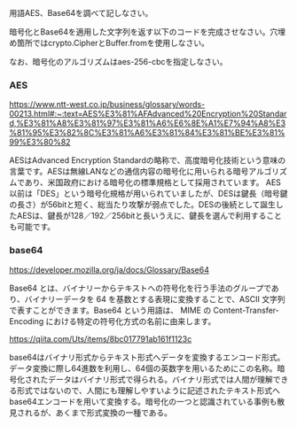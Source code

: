 用語AES、Base64を調べて記しなさい。

暗号化とBase64を適用した文字列を返す以下のコードを完成させなさい。穴埋め箇所ではcrypto.CipherとBuffer.fromを使用しなさい。

なお、暗号化のアルゴリズムはaes-256-cbcを指定しなさい。

### AES

https://www.ntt-west.co.jp/business/glossary/words-00213.html#:~:text=AES%E3%81%AFAdvanced%20Encryption%20Standard,%E3%81%A8%E3%81%97%E3%81%A6%E6%8E%A1%E7%94%A8%E3%81%95%E3%82%8C%E3%81%A6%E3%81%84%E3%81%BE%E3%81%99%E3%80%82

AESはAdvanced Encryption Standardの略称で、高度暗号化技術という意味の言葉です。AESは無線LANなどの通信内容の暗号化に用いられる暗号アルゴリズムであり、米国政府における暗号化の標準規格として採用されています。
AES以前は「DES」という暗号化規格が用いられていましたが、DESは鍵長（暗号鍵の長さ）が56bitと短く、総当たり攻撃が弱点でした。DESの後続として誕生したAESは、鍵長が128／192／256bitと長いうえに、鍵長を選んで利用することも可能です。

### base64

https://developer.mozilla.org/ja/docs/Glossary/Base64

Base64 とは、バイナリーからテキストへの符号化を行う手法のグループであり、バイナリーデータを 64 を基数とする表現に変換することで、ASCII 文字列で表すことができます。Base64 という用語は、 MIME の Content-Transfer-Encoding における特定の符号化方式の名前に由来します。

https://qiita.com/Uts/items/8bc017791ab161f1123c

base64はバイナリ形式からテキスト形式へデータを変換するエンコード形式。データ変換に際し64進数を利用し、64個の英数字を用いるためにこの名称。暗号化されたデータはバイナリ形式で得られる。バイナリ形式では人間が理解できる形式ではないので、人間にも理解しやすいように記述されたテキスト形式へbase64エンコードを用いて変換する。暗号化の一つと認識されている事例も散見されるが、あくまで形式変換の一種である。
